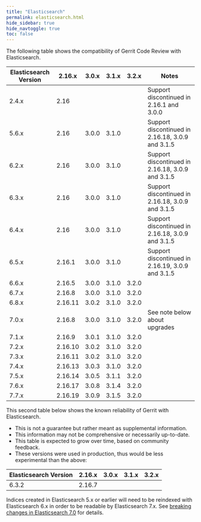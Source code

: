```yaml
---
title: "Elasticsearch"
permalink: elasticsearch.html
hide_sidebar: true
hide_navtoggle: true
toc: false
---
```


The following table shows the compatibility of Gerrit Code Review with Elasticsearch.

| Elasticsearch Version | 2.16.x  | 3.0.x | 3.1.x | 3.2.x | Notes                                            |
|-----------------------|---------|-------|-------|-------|--------------------------------------------------|
| 2.4.x                 | 2.16    |       |       |       | Support discontinued in 2.16.1 and 3.0.0         |
| 5.6.x                 | 2.16    | 3.0.0 | 3.1.0 |       | Support discontinued in 2.16.18, 3.0.9 and 3.1.5 |
| 6.2.x                 | 2.16    | 3.0.0 | 3.1.0 |       | Support discontinued in 2.16.18, 3.0.9 and 3.1.5 |
| 6.3.x                 | 2.16    | 3.0.0 | 3.1.0 |       | Support discontinued in 2.16.18, 3.0.9 and 3.1.5 |
| 6.4.x                 | 2.16    | 3.0.0 | 3.1.0 |       | Support discontinued in 2.16.18, 3.0.9 and 3.1.5 |
| 6.5.x                 | 2.16.1  | 3.0.0 | 3.1.0 |       | Support discontinued in 2.16.19, 3.0.9 and 3.1.5 |
| 6.6.x                 | 2.16.5  | 3.0.0 | 3.1.0 | 3.2.0 |                                                  |
| 6.7.x                 | 2.16.8  | 3.0.0 | 3.1.0 | 3.2.0 |                                                  |
| 6.8.x                 | 2.16.11 | 3.0.2 | 3.1.0 | 3.2.0 |                                                  |
| 7.0.x                 | 2.16.8  | 3.0.0 | 3.1.0 | 3.2.0 | See note below about upgrades                    |
| 7.1.x                 | 2.16.9  | 3.0.1 | 3.1.0 | 3.2.0 |                                                  |
| 7.2.x                 | 2.16.10 | 3.0.2 | 3.1.0 | 3.2.0 |                                                  |
| 7.3.x                 | 2.16.11 | 3.0.2 | 3.1.0 | 3.2.0 |                                                  |
| 7.4.x                 | 2.16.13 | 3.0.3 | 3.1.0 | 3.2.0 |                                                  |
| 7.5.x                 | 2.16.14 | 3.0.5 | 3.1.1 | 3.2.0 |                                                  |
| 7.6.x                 | 2.16.17 | 3.0.8 | 3.1.4 | 3.2.0 |                                                  |
| 7.7.x                 | 2.16.19 | 3.0.9 | 3.1.5 | 3.2.0 |                                                  |

This second table below shows the known reliability of Gerrit with Elasticsearch.

* This is not a guarantee but rather meant as supplemental information.
* This information may not be comprehensive or necessarily up-to-date.
* This table is expected to grow over time, based on community feedback.
* These versions were used in production, thus would be less experimental than the above:

| Elasticsearch Version | 2.16.x | 3.0.x | 3.1.x | 3.2.x |
|-----------------------|--------|-------|-------|-------|
| 6.3.2                 | 2.16.7 |       |       |       |

Indices created in Elasticsearch 5.x or earlier will need to be reindexed with
Elasticsearch 6.x in order to be readable by Elasticsearch 7.x. See
[breaking changes in Elasticsearch 7.0](https://www.elastic.co/guide/en/elasticsearch/reference/7.0/breaking-changes-7.0.html)
for details.
